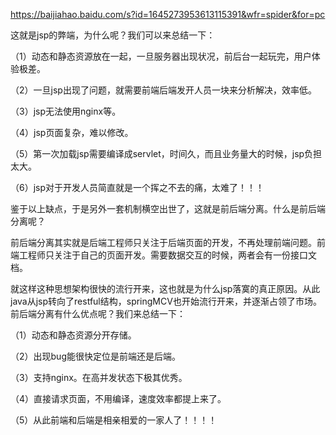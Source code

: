 https://baijiahao.baidu.com/s?id=1645273953613115391&wfr=spider&for=pc



这就是jsp的弊端，为什么呢？我们可以来总结一下：

（1）动态和静态资源放在一起，一旦服务器出现状况，前后台一起玩完，用户体验极差。

（2）一旦jsp出现了问题，就需要前端后端发开人员一块来分析解决，效率低。

（3）jsp无法使用nginx等。

（4）jsp页面复杂，难以修改。

（5）第一次加载jsp需要编译成servlet，时间久，而且业务量大的时候，jsp负担太大。

（6）jsp对于开发人员简直就是一个挥之不去的痛，太难了！！！

鉴于以上缺点，于是另外一套机制横空出世了，这就是前后端分离。什么是前后端分离呢？

前后端分离其实就是后端工程师只关注于后端页面的开发，不再处理前端问题。前端工程师只关注于自己的页面开发。需要数据交互的时候，两者会有一份接口文档。

就这样这种思想架构很快的流行开来，这也就是为什么jsp落寞的真正原因。从此java从jsp转向了restful结构，springMCV也开始流行开来，并逐渐占领了市场。前后端分离有什么优点呢？我们来总结一下：

（1）动态和静态资源分开存储。

（2）出现bug能很快定位是前端还是后端。

（3）支持nginx。在高并发状态下极其优秀。

（4）直接请求页面，不用编译，速度效率都提上来了。

（5）从此前端和后端是相亲相爱的一家人了！！！！
